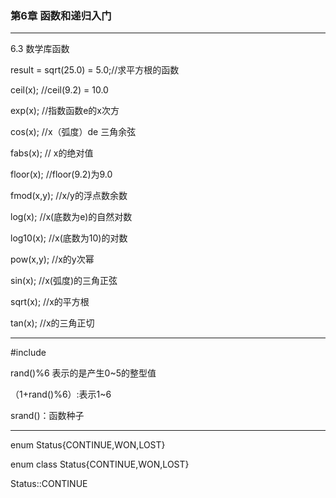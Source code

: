 ### 第6章 函数和递归入门

---

6.3 数学库函数

result = sqrt(25.0) = 5.0;//求平方根的函数

ceil(x); //ceil(9.2) = 10.0

exp(x); //指数函数e的x次方

cos(x); //x（弧度）de 三角余弦

fabs(x); // x的绝对值

floor(x); //floor(9.2)为9.0

fmod(x,y); //x/y的浮点数余数

log(x); //x(底数为e)的自然对数

log10(x); //x(底数为10)的对数

pow(x,y); //x的y次幂

sin(x); //x(弧度)的三角正弦

sqrt(x); //x的平方根

tan(x); //x的三角正切

---

#include<cstdlib>

rand()%6  表示的是产生0~5的整型值

（1+rand()%6）:表示1~6

srand()：函数种子

---

enum Status{CONTINUE,WON,LOST}

enum class Status{CONTINUE,WON,LOST}

Status::CONTINUE







